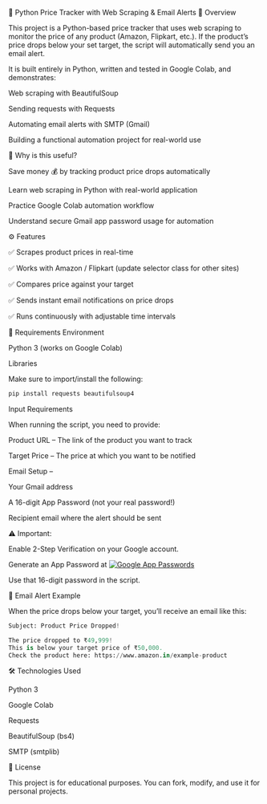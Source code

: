 🛒 Python Price Tracker with Web Scraping & Email Alerts
📌 Overview

This project is a Python-based price tracker that uses web scraping to monitor the price of any product (Amazon, Flipkart, etc.). If the product’s price drops below your set target, the script will automatically send you an email alert.

It is built entirely in Python, written and tested in Google Colab, and demonstrates:

Web scraping with BeautifulSoup

Sending requests with Requests

Automating email alerts with SMTP (Gmail)

Building a functional automation project for real-world use

🎯 Why is this useful?

Save money 💰 by tracking product price drops automatically

Learn web scraping in Python with real-world application

Practice Google Colab automation workflow

Understand secure Gmail app password usage for automation

⚙️ Features

✅ Scrapes product prices in real-time

✅ Works with Amazon / Flipkart (update selector class for other sites)

✅ Compares price against your target

✅ Sends instant email notifications on price drops

✅ Runs continuously with adjustable time intervals

🚀 Requirements
Environment

Python 3 (works on Google Colab)

Libraries

Make sure to import/install the following:
```python
pip install requests beautifulsoup4
```
Input Requirements

When running the script, you need to provide:

Product URL – The link of the product you want to track

Target Price – The price at which you want to be notified

Email Setup –

Your Gmail address

A 16-digit App Password (not your real password!)

Recipient email where the alert should be sent

⚠️ Important:

Enable 2-Step Verification on your Google account.

Generate an App Password at [![Google App Passwords](https://img.shields.io/badge/Google-App%20Passwords-blue?logo=google)](https://myaccount.google.com/apppasswords)

Use that 16-digit password in the script.

📧 Email Alert Example

When the price drops below your target, you’ll receive an email like this:
```python
Subject: Product Price Dropped!  

The price dropped to ₹49,999!  
This is below your target price of ₹50,000.  
Check the product here: https://www.amazon.in/example-product
```
🛠️ Technologies Used

Python 3

Google Colab

Requests

BeautifulSoup (bs4)

SMTP (smtplib)

📜 License

This project is for educational purposes. You can fork, modify, and use it for personal projects.
